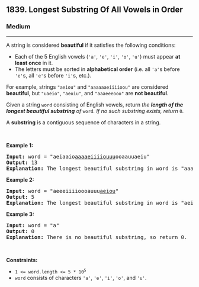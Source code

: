 <h2>1839. Longest Substring Of All Vowels in Order</h2><h3>Medium</h3><hr><div><p>A string is considered <strong>beautiful</strong> if it satisfies the following conditions:</p>

<ul>
	<li>Each of the 5 English vowels (<code>'a'</code>, <code>'e'</code>, <code>'i'</code>, <code>'o'</code>, <code>'u'</code>) must appear <strong>at least once</strong> in it.</li>
	<li>The letters must be sorted in <strong>alphabetical order</strong> (i.e. all <code>'a'</code>s before <code>'e'</code>s, all <code>'e'</code>s before <code>'i'</code>s, etc.).</li>
</ul>

<p>For example, strings <code>"aeiou"</code> and <code>"aaaaaaeiiiioou"</code> are considered <strong>beautiful</strong>, but <code>"uaeio"</code>, <code>"aeoiu"</code>, and <code>"aaaeeeooo"</code> are <strong>not beautiful</strong>.</p>

<p>Given a string <code>word</code> consisting of English vowels, return <em>the <strong>length of the longest beautiful substring</strong> of </em><code>word</code><em>. If no such substring exists, return </em><code>0</code>.</p>

<p>A <strong>substring</strong> is a contiguous sequence of characters in a string.</p>

<p>&nbsp;</p>
<p><strong>Example 1:</strong></p>

<pre><strong>Input:</strong> word = "aeiaaio<u>aaaaeiiiiouuu</u>ooaauuaeiu"
<strong>Output:</strong> 13
<b>Explanation:</b> The longest beautiful substring in word is "aaaaeiiiiouuu" of length 13.</pre>

<p><strong>Example 2:</strong></p>

<pre><strong>Input:</strong> word = "aeeeiiiioooauuu<u>aeiou</u>"
<strong>Output:</strong> 5
<b>Explanation:</b> The longest beautiful substring in word is "aeiou" of length 5.
</pre>

<p><strong>Example 3:</strong></p>

<pre><strong>Input:</strong> word = "a"
<strong>Output:</strong> 0
<b>Explanation:</b> There is no beautiful substring, so return 0.
</pre>

<p>&nbsp;</p>
<p><strong>Constraints:</strong></p>

<ul>
	<li><code>1 &lt;= word.length &lt;= 5 * 10<sup>5</sup></code></li>
	<li><code>word</code> consists of characters <code>'a'</code>, <code>'e'</code>, <code>'i'</code>, <code>'o'</code>, and <code>'u'</code>.</li>
</ul>
</div>